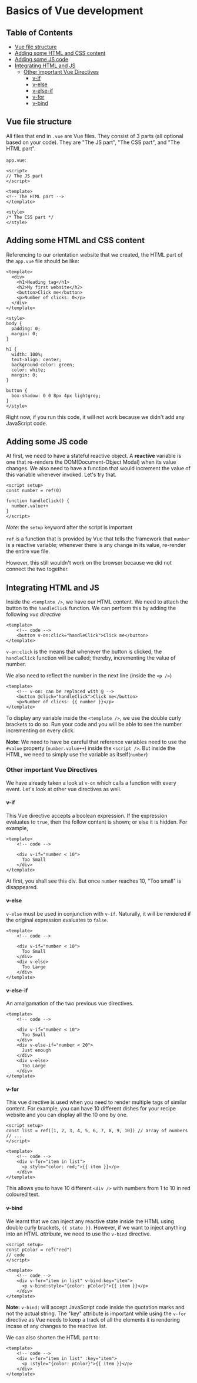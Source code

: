 # Basics of Vue development

## Table of Contents

- [Vue file structure](#vue-file-structure)
- [Adding some HTML and CSS content](#adding-some-html-and-css-content)
- [Adding some JS code](#adding-some-js-code)
- [Integrating HTML and JS](#integrating-html-and-js)
  - [Other important Vue Directives](#other-important-vue-directives)
    - [v-if](#v-if)
    - [v-else](#v-else)
    - [v-else-if](#v-else-if)
    - [v-for](#v-for)
    - [v-bind](#v-bind)

## Vue file structure

All files that end in `.vue` are Vue files. They consist of 3 parts (all optional based on your code). They are "The JS part", "The CSS part", and "The HTML part".

`app.vue`:

```vue
<script>
// The JS part
</script>

<template>
<!-- The HTML part -->
</template>

<style>
/* The CSS part */
</style>
```

## Adding some HTML and CSS content

Referencing to our orientation website that we created, the HTML part of the `app.vue` file should be like:

```vue
<template>
  <div>
    <h1>Heading tag</h1>
    <h2>My first website</h2>
    <button>Click me</button>
    <p>Number of clicks: 0</p>
  </div>
</template>

<style>
body {
  padding: 0;
  margin: 0;
}

h1 {
  width: 100%;
  text-align: center;
  background-color: green;
  color: white;
  margin: 0;
}

button {
  box-shadow: 0 0 8px 4px lightgrey;
}
</style>
```

Right now, if you run this code, it will not work because we didn't add any JavaScript code.

## Adding some JS code

At first, we need to have a stateful reactive object. A **reactive** variable is one that re-renders the DOM(Document-Object Modal) when its value changes. We also need to have a function that would increment the value of this variable whenever invoked. Let's try that.

```vue
<script setup>
const number = ref(0)

function handleClick() {
  number.value++
}
</script>
```

*Note*: the `setup` keyword after the script is important

`ref` is a function that is provided by Vue that tells the framework that `number` is a reactive variable; whenever there is any change in its value, re-render the entire vue file.

However, this still wouldn't work on the browser because we did not connect the two together.

## Integrating HTML and JS

Inside the `<template />`, we have our HTML content. We need to attach the button to the `handleClick` function. We can perform this by adding the following *vue directive*

```vue
<template>
    <!-- code -->
    <button v-on:click="handleClick">Click me</button>
</template>
```

`v-on:click` is the means that whenever the button is clicked, the `handleClick` function will be called; thereby, incrementing the value of number.

We also need to reflect the number in the next line (inside the `<p />`)

```vue
<template>
    <!-- v-on: can be replaced with @ -->
    <button @click="handleClick">Click me</button>
    <p>Number of clicks: {{ number }}</p>
</template>
```

To display any variable inside the `<template />`, we use the double curly brackets to do so. Run your code and you will be able to see the number incrementing on every click.

**Note**: We need to have be careful that reference variables need to use the `#value` property (`number.value++`) inside the `<script />`. But inside the HTML, we need to simply use the variable as itself(`number`)

### Other important Vue Directives

We have already taken a look at `v-on` which calls a function with every event. Let's look at other vue directives as well.

#### v-if

This Vue directive accepts a boolean expression. If the expression evaluates to `true`, then the follow content is shown; or else it is hidden. For example,

```vue
<template>
    <!-- code -->

    <div v-if="number < 10">
      Too Small
    </div>
</template>
```

At first, you shall see this div. But once `number` reaches 10, "Too small" is disappeared.

#### v-else

`v-else` must be used in conjunction with `v-if`. Naturally, it will be rendered if the original expression evaluates to `false`.

```vue
<template>
    <!-- code -->

    <div v-if="number < 10">
      Too Small
    </div>
    <div v-else>
      Too Large
    </div>
</template>
```

#### v-else-if

An amalgamation of the two previous vue directives.

```vue
<template>
    <!-- code -->

    <div v-if="number < 10">
      Too Small
    </div>
    <div v-else-if="number < 20">
      Just enough
    </div>
    <div v-else>
      Too Large
    </div>
</template>
```

#### v-for

This vue directive is used when you need to render multiple tags of similar content. For example, you can have 10 different dishes for your recipe website and you can display all the 10 one by one.

```vue
<script setup>
const list = ref([1, 2, 3, 4, 5, 6, 7, 8, 9, 10]) // array of numbers
// ...
</script>

<template>
    <!-- code -->
    <div v-for="item in list">
      <p style="color: red;">{{ item }}</p>
    </div>
</template>
```

This allows you to have 10 different `<div />` with numbers from 1 to 10 in red coloured text.

#### v-bind

We learnt that we can inject any reactive state inside the HTML using double curly brackets, `{{ state }}`. However, if we want to inject anything into an HTML *attribute*, we need to use the `v-bind` directive.

```vue
<script setup>
const pColor = ref("red")
// code
</script>

<template>
    <!-- code -->
    <div v-for="item in list" v-bind:key="item">
      <p v-bind:style="{color: pColor}">{{ item }}</p>
    </div>
</template>
```

**Note:** `v-bind:` will accept JavaScript code inside the quotation marks and not the actual string.
The "key" attribute is important while using the `v-for` directive as Vue needs to keep a track of all the elements it is rendering incase of any changes to the reactive list.

We can also shorten the HTML part to:

```vue
<template>
    <!-- code -->
    <div v-for="item in list" :key="item">
      <p :style="{color: pColor}">{{ item }}</p>
    </div>
</template>
```